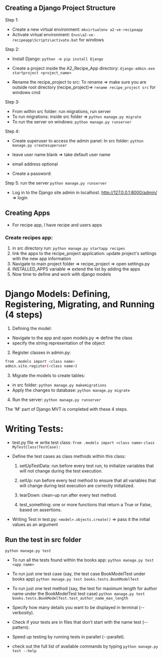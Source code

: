 ## Creating a Django Project Structure

Step 1:

- Create a new virtual environment: `mkvirtualenv a2-ve-recipeapp`
- Activate virtual environment: `Envs\a2-ve-recipeapp\Scripts\activate.bat` for windows

Step 2:

- Install Django: `python -m pip install Django`

- Create a project inside the A2_Recipe_App directory: `django-admin.exe startproject <project_name>`
- Rename the recipe_project to src: To rename => make sure you are outside root directory (recipe_project)=> `rename recipe_project src` for windows cmd

Step 3:

- From within src folder: run migrations, run server
- To run migrations: inside src folder => `python manage.py migrate`
- To run the server on windows: `python manage.py runserver`

Step 4:

- Create superuser to access the admin panel: In src folder: `python manage.py createsuperuser`

- leave user name blank => take default user name
- email address optional
- Create a password:

Step 5: run the server
`python manage.py runserver`

- Log in to the Django site admin in localhost.
  http://127.0.0.1:8000/admin/ => login

## Creating Apps

- For recipe app, I have recipe and users apps

### Create recipes app:

1. in src directory run: `python manage.py startapp recipes`
2. link the apps to the recipe_project application:
   update project's settings with the new app information
3. Navigate to main project folder => recipe_project => open settings.py
4. INSTALLED_APPS variable => extend the list by adding the apps
5. Now time to define and work with django models

# Django Models: Defining, Registering, Migrating, and Running (4 steps)

1. Defining the model:

- Navigate to the app and open models.py => define the class
- specify the string representation of the object

2. Register classes in admin.py:

```bash
from .models import <class name>
admin.site.register(<class name>)
```

3. Migrate the models to create tables:

- in src folder:
  `python manage.py makemigrations`
- Apply the changes to database:
  `python manage.py migrate`

4. Run the server:
   `python manage.py runserver`

The 'M' part of Django MVT is completed with these 4 steps.

# Writing Tests:

- test.py file => write test class:
  `from .models import <class name>`
  `class MyTestClass(TestCase):`
- Define the test cases as class methods within this class:

  1. setUpTestData: run before every test run, to initialize variables that will not change during the test execution.

  2. setUp: run before every test method to ensure that all variables that will change during test execution are correctly initialized.

  3. tearDown: clean-up run after every test method.

  4. test_something: one or more functions that return a True or False, based on assertions.

- Writing Test in test.py:
  `<model>.objects.create()` => pass it the initial values as an argument

## Run the test in src folder

`python manage.py test`

- To run all the tests found within the books app:
  `python manage.py test <app name>`
- To run just one test case (say, the test case BookModelTest under books app)
  `python manage.py test books.tests.BookModelTest`
- To run just one test method (say, the test for maximum length for author name under the BookModelTest test case)
  `python manage.py test books.tests.BookModelTest.test_author_name_max_length`

- Specify how many details you want to be displayed in terminal (--verbosity).
- Check if your tests are in files that don’t start with the name test (--pattern).
- Speed up testing by running tests in parallel (--parallel).

- check out the full list of available commands by typing `python manage.py test --help`
